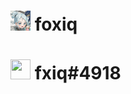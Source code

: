 # <img src="https://github.com/fxiqval/fxiqval/raw/main/jett.png" width="32" height="32" /> foxiq
# <img src="https://www.footiepunks.com/uploads/2/7/2/0/2720732/discord-logo_orig.png" width="32" height="32"> fxiq#4918
